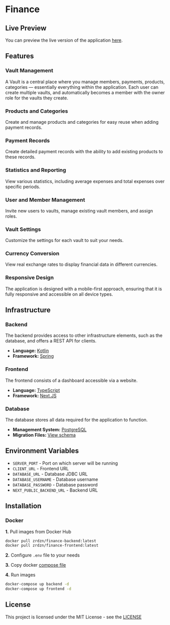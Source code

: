 # Finance
## Live Preview
You can preview the live version of the application [here](https://zrdzn.dev).
## Features
### Vault Management
A Vault is a central place where you manage members, payments, products, categories — essentially everything within the application.
Each user can create multiple vaults, and automatically becomes a member with the owner role for the vaults they create.
### Products and Categories
Create and manage products and categories for easy reuse when adding payment records.
### Payment Records
Create detailed payment records with the ability to add existing products to these records. 
### Statistics and Reporting
View various statistics, including average expenses and total expenses over specific periods. 
### User and Member Management
Invite new users to vaults, manage existing vault members, and assign roles.
### Vault Settings
Customize the settings for each vault to suit your needs.
### Currency Conversion
View real exchange rates to display financial data in different currencies.
### Responsive Design
The application is designed with a mobile-first approach, ensuring that it is fully responsive and accessible on all device types.
## Infrastructure
### Backend
The backend provides access to other infrastructure elements, such as the database, and offers a REST API for clients.
  - **Language:** [Kotlin](https://kotlinlang.org/)
  - **Framework:** [Spring](https://spring.io/)
### Frontend
The frontend consists of a dashboard accessible via a website.
  - **Language:** [TypeScript](https://www.typescriptlang.org/)
  - **Framework:** [Next.JS](https://nextjs.org/)
### Database
The database stores all data required for the application to function.
  - **Management System:** [PostgreSQL](https://www.postgresql.org/)
  - **Migration Files:** [View schema](https://github.com/zrdzn/finance/tree/main/finance-backend/src/main/resources/database)
## Environment Variables
- `SERVER_PORT` - Port on which server will be running
- `CLIENT_URL` - Frontend URL
- `DATABASE_URL` - Database JDBC URL
- `DATABASE_USERNAME` - Database username
- `DATABASE_PASSWORD` - Database password
- `NEXT_PUBLIC_BACKEND_URL` - Backend URL
## Installation
### Docker
**1.** Pull images from Docker Hub
```bash
docker pull zrdzn/finance-backend:latest
docker pull zrdzn/finance-frontend:latest
```
**2.** Configure `.env` file to your needs

**3.** Copy docker [compose file](compose.yml)

**4.** Run images
```bash
docker-compose up backend -d
docker-compose up frontend -d
```
## License
This project is licensed under the MIT License - see the [LICENSE](LICENSE)